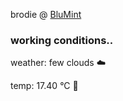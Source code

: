 brodie @ [BluMint](https://www.linkedin.com/company/blumint-io/)

<!--weather_start-->
### working conditions..

weather: few clouds ☁️

temp: 17.40 °C 👕

<!--weather_end-->
